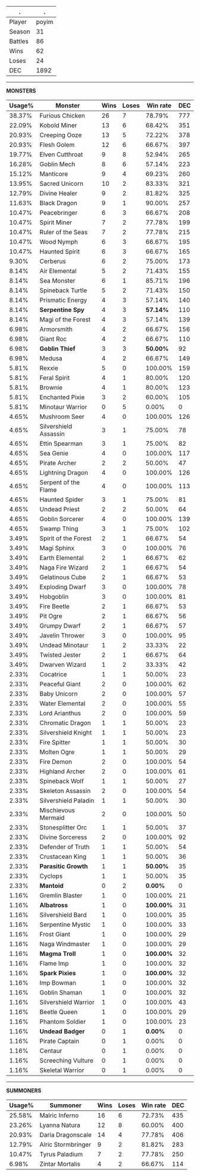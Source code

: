 .|.
|-|-
Player|poyim
Season|31
Battles|86
Wins|62
Loses|24
DEC|1892

---
**MONSTERS**

Usage%|Monster|Wins|Loses|Win rate|DEC|
-|-|-|-|-|-|
38.37%|Furious Chicken|26|7|78.79%|777|
22.09%|Kobold Miner|13|6|68.42%|351|
20.93%|Creeping Ooze|13|5|72.22%|378|
20.93%|Flesh Golem|12|6|66.67%|397|
19.77%|Elven Cutthroat|9|8|52.94%|265|
16.28%|Goblin Mech|8|6|57.14%|223|
15.12%|Manticore|9|4|69.23%|260|
13.95%|Sacred Unicorn|10|2|83.33%|321|
12.79%|Divine Healer|9|2|81.82%|325|
11.63%|Black Dragon|9|1|90.00%|257|
10.47%|Peacebringer|6|3|66.67%|208|
10.47%|Spirit Miner|7|2|77.78%|199|
10.47%|Ruler of the Seas|7|2|77.78%|215|
10.47%|Wood Nymph|6|3|66.67%|195|
10.47%|Haunted Spirit|6|3|66.67%|165|
9.30%|Cerberus|6|2|75.00%|173|
8.14%|Air Elemental|5|2|71.43%|155|
8.14%|Sea Monster|6|1|85.71%|196|
8.14%|Spineback Turtle|5|2|71.43%|150|
8.14%|Prismatic Energy|4|3|57.14%|140|
8.14%|**Serpentine Spy**|4|3|**57.14%**|110|
8.14%|Magi of the Forest|4|3|57.14%|139|
6.98%|Armorsmith|4|2|66.67%|156|
6.98%|Giant Roc|4|2|66.67%|110|
6.98%|**Goblin Thief**|3|3|**50.00%**|92|
6.98%|Medusa|4|2|66.67%|149|
5.81%|Rexxie|5|0|100.00%|159|
5.81%|Feral Spirit|4|1|80.00%|120|
5.81%|Brownie|4|1|80.00%|123|
5.81%|Enchanted Pixie|3|2|60.00%|105|
5.81%|Minotaur Warrior|0|5|0.00%|0|
4.65%|Mushroom Seer|4|0|100.00%|126|
4.65%|Silvershield Assassin|3|1|75.00%|78|
4.65%|Ettin Spearman|3|1|75.00%|82|
4.65%|Sea Genie|4|0|100.00%|117|
4.65%|Pirate Archer|2|2|50.00%|47|
4.65%|Lightning Dragon|4|0|100.00%|126|
4.65%|Serpent of the Flame|4|0|100.00%|113|
4.65%|Haunted Spider|3|1|75.00%|81|
4.65%|Undead Priest|2|2|50.00%|64|
4.65%|Goblin Sorcerer|4|0|100.00%|139|
4.65%|Swamp Thing|3|1|75.00%|102|
3.49%|Spirit of the Forest|2|1|66.67%|54|
3.49%|Magi Sphinx|3|0|100.00%|76|
3.49%|Earth Elemental|2|1|66.67%|62|
3.49%|Naga Fire Wizard|2|1|66.67%|54|
3.49%|Gelatinous Cube|2|1|66.67%|53|
3.49%|Exploding Dwarf|3|0|100.00%|78|
3.49%|Hobgoblin|3|0|100.00%|81|
3.49%|Fire Beetle|2|1|66.67%|53|
3.49%|Pit Ogre|2|1|66.67%|56|
3.49%|Grumpy Dwarf|2|1|66.67%|57|
3.49%|Javelin Thrower|3|0|100.00%|95|
3.49%|Undead Minotaur|1|2|33.33%|22|
3.49%|Twisted Jester|2|1|66.67%|64|
3.49%|Dwarven Wizard|1|2|33.33%|42|
2.33%|Cocatrice|1|1|50.00%|23|
2.33%|Peaceful Giant|2|0|100.00%|62|
2.33%|Baby Unicorn|2|0|100.00%|57|
2.33%|Water Elemental|2|0|100.00%|55|
2.33%|Lord Arianthus|2|0|100.00%|59|
2.33%|Chromatic Dragon|1|1|50.00%|23|
2.33%|Silvershield Knight|1|1|50.00%|23|
2.33%|Fire Spitter|1|1|50.00%|30|
2.33%|Molten Ogre|1|1|50.00%|29|
2.33%|Fire Demon|2|0|100.00%|54|
2.33%|Highland Archer|2|0|100.00%|61|
2.33%|Spineback Wolf|1|1|50.00%|27|
2.33%|Skeleton Assassin|2|0|100.00%|54|
2.33%|Silvershield Paladin|1|1|50.00%|30|
2.33%|Mischievous Mermaid|2|0|100.00%|50|
2.33%|Stonesplitter Orc|1|1|50.00%|37|
2.33%|Divine Sorceress|2|0|100.00%|92|
2.33%|Defender of Truth|1|1|50.00%|54|
2.33%|Crustacean King|1|1|50.00%|36|
2.33%|**Parasitic Growth**|1|1|**50.00%**|35|
2.33%|Cyclops|1|1|50.00%|35|
2.33%|**Mantoid**|0|2|**0.00%**|0|
1.16%|Gremlin Blaster|1|0|100.00%|21|
1.16%|**Albatross**|1|0|**100.00%**|31|
1.16%|Silvershield Bard|1|0|100.00%|35|
1.16%|Serpentine Mystic|1|0|100.00%|33|
1.16%|Frost Giant|1|0|100.00%|29|
1.16%|Naga Windmaster|1|0|100.00%|29|
1.16%|**Magma Troll**|1|0|**100.00%**|32|
1.16%|Flame Imp|1|0|100.00%|32|
1.16%|**Spark Pixies**|1|0|**100.00%**|32|
1.16%|Imp Bowman|1|0|100.00%|32|
1.16%|Goblin Shaman|1|0|100.00%|32|
1.16%|Silvershield Warrior|1|0|100.00%|43|
1.16%|Beetle Queen|1|0|100.00%|29|
1.16%|Phantom Soldier|1|0|100.00%|23|
1.16%|**Undead Badger**|0|1|**0.00%**|0|
1.16%|Pirate Captain|0|1|0.00%|0|
1.16%|Centaur|0|1|0.00%|0|
1.16%|Screeching Vulture|0|1|0.00%|0|
1.16%|Skeletal Warrior|0|1|0.00%|0|

---
**SUMMONERS**

Usage%|Summoner|Wins|Loses|Win rate|DEC|
-|-|-|-|-|-|
25.58%|Malric Inferno|16|6|72.73%|435|
23.26%|Lyanna Natura|12|8|60.00%|400|
20.93%|Daria Dragonscale|14|4|77.78%|406|
12.79%|Alric Stormbringer|9|2|81.82%|283|
10.47%|Tyrus Paladium|7|2|77.78%|250|
6.98%|Zintar Mortalis|4|2|66.67%|114|
